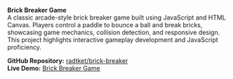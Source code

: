 **Brick Breaker Game**  
A classic arcade-style brick breaker game built using JavaScript and HTML Canvas. Players control a paddle to bounce a ball and break bricks, showcasing game mechanics, collision detection, and responsive design. This project highlights interactive gameplay development and JavaScript proficiency.

**GitHub Repository:** [radtket/brick-breaker](https://github.com/radtket/brick-breaker)  
**Live Demo:** [Brick Breaker Game](https://radtket.github.io/brick-breaker/)

